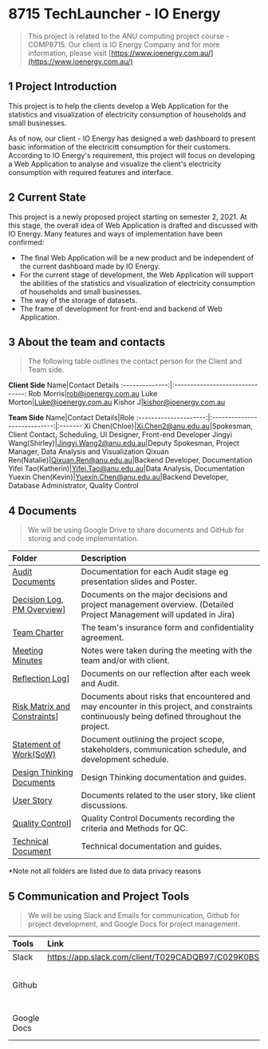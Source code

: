 # 8715 TechLauncher - IO Energy
> This project is related to the ANU computing project course - COMP8715. Our client is IO Energy Company and for more information, please visit [https://www.ioenergy.com.au/](https://www.ioenergy.com.au/)  

## 1 Project Introduction
This project is to help the clients develop a Web Application for the statistics and visualization of electricity consumption of households and small businesses.   

As of now, our client - IO Energy has designed a web dashboard to present basic information of the electricitt consumption for their customers. According to IO Energy's requirement, this project will focus on developing a Web Application to analyse and visualize the client's electricity consumption with required features and interface.  
## 2 Current State
This project is a newly proposed project starting on semester 2, 2021. At this stage, the overall idea of Web Application is drafted and discussed with IO Energy. Many features and ways of implementation have been confirmed:
- The final Web Application will be a new product and be independent of the current dashboard made by IO Energy.
- For the current stage of development, the Web Application will support the abilities of the statistics and visualization of electricity consumption of households and small businesses.
- The way of the storage of datasets.
- The frame of development for front-end and backend of Web Application.

## 3 About the team and contacts
> The following table outlines the contact person for the Client and Team side.  

**Client Side**
Name|Contact Details
:--------------:|:-------------------------------:
Rob Morris|rob@ioenergy.com.au
Luke Morton|Luke@ioenergy.com.au
Kishor J|kishor@ioenergy.com.au


**Team Side**
Name|Contact Details|Role
:---------------------:|:----------------------------:|:-------
Xi Chen(Chloe)|Xi.Chen2@anu.edu.au|Spokesman, Client Contact, Scheduling, UI Designer, Front-end Developer
Jingyi Wang(Shirley)|Jingyi.Wang2@anu.edu.au|Deputy Spokesman, Project Manager, Data Analysis and Visualization
Qixuan Ren(Natalie)|Qixuan.Ren@anu.edu.au|Backend Developer, Documentation
Yifei Tao(Katherin)|Yifei.Tao@anu.edu.au|Data Analysis, Documentation
Yuexin Chen(Kevin)|Yuexin.Chen@anu.edu.au|Backend Developer, Database Administrator, Quality Control

## 4 Documents
> We will be using Google Drive to share documents and GitHub for storing and code implementation.

Folder|Description
:-----------|:-----------
[Audit Documents](https://drive.google.com/drive/folders/1QcUuUUmxzavHi3M87q3o9UUJ5kjPjWxQ?usp=sharing)|Documentation for each Audit stage eg presentation slides and Poster.
[Decision Log, PM Overview](https://docs.google.com/spreadsheets/d/1tHocQ0SCRXdcdFboAhy9FC6_8R-uE7wCzc9LjX0xFbA/edit?usp=sharing)]|Documents on the major decisions and project management overview. (Detailed Project Management will updated in Jira)
[Team Charter](https://github.com/YuexinChen96/8715-IOEnergy/blob/main/Documents/Team%20Charter.pdf)|The team's insurance form and confidentiality agreement.
[Meeting Minutes](https://docs.google.com/document/d/1WfmBg25TnX-3wSLOrmrzqYUeipr9Bp1ApxWZHz_fFVg/edit?usp=sharing)|Notes were taken during the meeting with the team and/or with client.
[Reflection Log](https://docs.google.com/document/d/1IF-PVXPF5HONpjKUjhgFBr3hapASjIB6g5jkJHNrMN8/edit?usp=sharing)]|Documents on our reflection after each week and Audit.
[Risk Matrix and Constraints](https://docs.google.com/spreadsheets/d/1DvPCkr_r0QE0AbWKD3gFRCs_AlMRYpD5SWJIlRuuesc/edit?usp=sharing)]|Documents about risks that encountered and may encounter in this project, and constraints continuously being defined throughout the project.
[Statement of Work(SoW)](https://github.com/YuexinChen96/8715-IOEnergy/blob/main/Documents/SoW%20IO%20Energy.pdf)|Document outlining the project scope, stakeholders, communication schedule, and development schedule.
[Design Thinking Documents](https://github.com/YuexinChen96/8715-IOEnergy/tree/main/Documents/Design%20think%20process)|Design Thinking documentation and guides.
[User Story](https://miro.com/app/board/o9J_l1Qz2wo=/)|Documents related to the user story, like client discussions.
[Quality Control](https://docs.google.com/document/d/1xknVvc5jmiw_VynZByURVQMFdgy-Fd75s3e7X6zL_Zo/edit?usp=sharing)]|Quality Control Documents recording the criteria  and Methods for QC.
[Technical Document](https://docs.google.com/document/d/12pLYh_JzcEyuNyaVx0ghlucgYspW8Km99rD-0CdaGDI/edit?usp=sharing)|Technical documentation and guides.

*Note not all folders are listed due to data privacy reasons

## 5 Communication and Project Tools
> We will be using Slack and Emails for communication, Github for project development, and Google Docs for project management.

Tools|Link|How to access
:------|:------------------|:------------
Slack|https://app.slack.com/client/T029CADQB97/C029K0BSESE|Click the link
Github| |Please email Yuexin Chen at Yuexin.Chen@anu.edu.au for repo access
Google Docs| |Please email Yifei Tao at Yifei.Tao@anu.edu.au for document access
